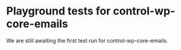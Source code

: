 # Playground tests for control-wp-core-emails
We are still awaiting the first test run for control-wp-core-emails.
